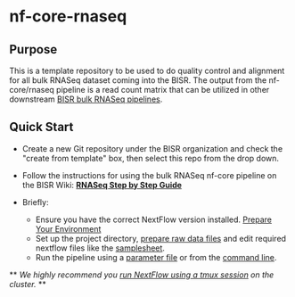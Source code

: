 # nf-core-rnaseq

## Purpose
This is a template repository to be used to do quality control and alignment for all bulk RNASeq dataset coming into the BISR.  The output from the nf-core/rnaseq pipeline is a read count matrix that can be utilized in other downstream [BISR bulk RNASeq pipelines](https://github.com/VCU-Bioinformatics-Core/bulk_rnaseq_analyses).

## Quick Start

- Create a new Git repository under the BISR organization and check the "create from template" box, then select this repo from the drop down.

- Follow the instructions for using the bulk RNASeq nf-core pipeline on the BISR Wiki: [**RNASeq Step by Step Guide**](https://github.com/VCU-Bioinformatics-Core/bioinformatics-epicenter-pipelines/wiki/RNA-seq-Step-by-Step-Guide)

- Briefly:
  - Ensure you have the correct NextFlow version installed. [Prepare Your Environment](https://github.com/VCU-Bioinformatics-Core/bioinformatics-epicenter-pipelines/wiki/RNA-seq-Step-by-Step-Guide#preparing-your-environment)
  - Set up the project directory, [prepare raw data files](https://github.com/VCU-Bioinformatics-Core/bioinformatics-epicenter-pipelines/wiki/RNA-seq-Step-by-Step-Guide#step-1-make-raw-data-available-in-the-nextflow-project-directory) and edit required nextflow files like the [samplesheet](https://github.com/VCU-Bioinformatics-Core/bioinformatics-epicenter-pipelines/wiki/RNA-seq-Step-by-Step-Guide#step-3-create-and-edit-the-sample-sheet).
  - Run the pipeline using a [parameter file](https://github.com/VCU-Bioinformatics-Core/bioinformatics-epicenter-pipelines/wiki/RNA-seq-Step-by-Step-Guide#running-the-pipeline) or from the [command line](https://github.com/VCU-Bioinformatics-Core/bioinformatics-epicenter-pipelines/wiki/RNA-seq-Step-by-Step-Guide#method-2-including-parameters-on-the-command-line).

** *We highly recommend you [run NextFlow using a tmux session](https://github.com/VCU-Bioinformatics-Core/bioinformatics-epicenter-pipelines/wiki/RNA-seq-Step-by-Step-Guide#step-2-run-the-nextflow-command-in-tmux) on the cluster.* **

